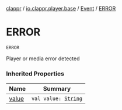 [clappr](../../index.md) / [io.clappr.player.base](../index.md) / [Event](index.md) / [ERROR](./-e-r-r-o-r.md)

# ERROR

`ERROR`

Player or media error detected

### Inherited Properties

| Name | Summary |
|---|---|
| [value](value.md) | `val value: `[`String`](https://kotlinlang.org/api/latest/jvm/stdlib/kotlin/-string/index.html) |
